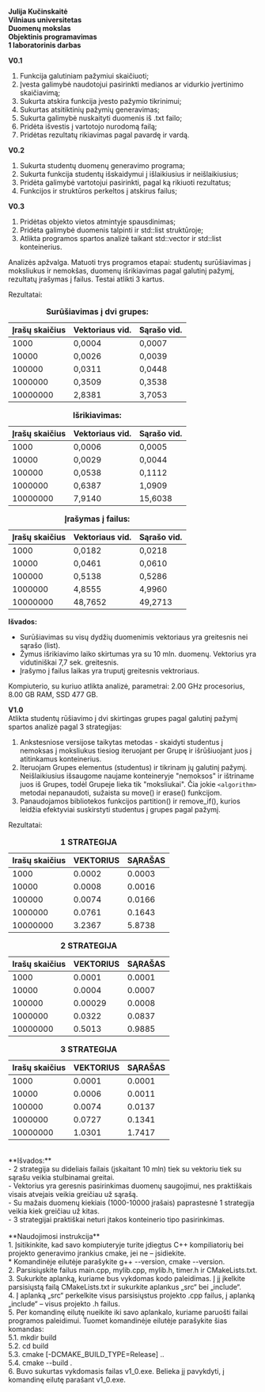 **Julija Kučinskaitė** <br>
**Vilniaus universitetas** <br>
**Duomenų mokslas** <br>
**Objektinis programavimas** <br>
**1 laboratorinis darbas** <br>

**V0.1** <br>
1. Funkcija galutiniam pažymiui skaičiuoti;
2. Įvesta galimybė naudotojui pasirinkti medianos ar vidurkio įvertinimo skaičiavimą;
3. Sukurta atskira funkcija įvesto pažymio tikrinimui;
4. Sukurtas atsitiktinių pažymių generavimas;
5. Sukurta galimybė nuskaityti duomenis iš .txt failo;
6. Pridėta išvestis į vartotojo nurodomą failą;
7. Pridėtas rezultatų rikiavimas pagal pavardę ir vardą.

**V0.2** <br>
1. Sukurta studentų duomenų generavimo programa;
3. Sukurta funkcija studentų išskaidymui į išlaikiusius ir neišlaikiusius;
4. Pridėta galimybė vartotojui pasirinkti, pagal ką rikiuoti rezultatus;
5. Funkcijos ir struktūros perkeltos į atskirus failus;

**V0.3** <br>
1. Pridėtas objekto vietos atmintyje spausdinimas;
2. Pridėta galimybė duomenis talpinti ir std::list struktūroje;
3. Atlikta programos spartos analizė taikant std::vector ir std::list konteinerius. <br>

Analizės apžvalga. Matuoti trys programos etapai: studentų surūšiavimas į moksliukus ir nemokšas, duomenų išrikiavimas pagal galutinį pažymį, rezultatų įrašymas į failus. Testai atlikti 3 kartus.

Rezultatai:
<table>
  <caption><b>Surūšiavimas į dvi grupes:</b></caption>
    <thread>
      <tr>
        <th>Įrašų skaičius</th>
        <th>Vektoriaus vid.</th>
        <th>Sąrašo vid.</th>
      </tr>
    </thread>
    <tbody>
      <tr>
        <td>1000</td>
        <td>0,0004</td>
        <td>0,0007</td>
      </tr>
      <tr>
        <td>10000</td>
        <td>0,0026</td>
        <td>0,0039</td>
      </tr>
      <tr>
        <td>100000</td>
        <td>0,0311</td>
        <td>0,0448</td>
      </tr>
      <tr>
        <td>1000000</td>
        <td>0,3509</td>
        <td>0,3538</td>
      </tr>
      <tr>
        <td>10000000</td>
        <td>2,8381</td>
        <td>3,7053</td>
      </tr>
    </tbody>
</table>

<table>
  <caption><b>Išrikiavimas:</caption>
    <thread>
      <tr>
        <th>Įrašų skaičius</th>
        <th>Vektoriaus vid.</th>
        <th>Sąrašo vid.</th>
      </tr>
    </thread>
    <tbody>
      <tr>
        <td>1000</td>
        <td>0,0006</td>
        <td>0,0005</td>
      </tr>
      <tr>
        <td>10000</td>
        <td>0,0029</td>
        <td>0,0044</td>
      </tr>
      <tr>
        <td>100000</td>
        <td>0,0538</td>
        <td>0,1112</td>
      </tr>
      <tr>
        <td>1000000</td>
        <td>0,6387</td>
        <td>1,0909</td>
      </tr>
      <tr>
        <td>10000000</td>
        <td>7,9140</td>
        <td>15,6038</td>
      </tr>
    </tbody>
</table>

<table>
  <caption><b>Įrašymas į failus:</caption>
    <thread>
      <tr>
        <th>Įrašų skaičius</th>
        <th>Vektoriaus vid.</th>
        <th>Sąrašo vid.</th>
      </tr>
    </thread>
    <tbody>
      <tr>
        <td>1000</td>
        <td>0,0182</td>
        <td>0,0218</td>
      </tr>
      <tr>
        <td>10000</td>
        <td>0,0461</td>
        <td>0,0610</td>
      </tr>
      <tr>
        <td>100000</td>
        <td>0,5138</td>
        <td>0,5286</td>
      </tr>
      <tr>
        <td>1000000</td>
        <td>4,8555</td>
        <td>4,9960</td>
      </tr>
      <tr>
        <td>10000000</td>
        <td>48,7652</td>
        <td>49,2713</td>
      </tr>
    </tbody>
</table>


**Išvados:**
- Surūšiavimas su visų dydžių duomenimis vektoriaus yra greitesnis nei sąrašo (list).
- Žymus išrikiavimo laiko skirtumas yra su 10 mln. duomenų. Vektorius yra vidutiniškai 7,7 sek. greitesnis.
- Įrašymo į failus laikas yra truputį greitesnis vektroriaus.


Kompiuterio, su kuriuo atlikta analizė, parametrai: 2.00 GHz procesorius, 8.00 GB RAM, SSD 477 GB.

**V1.0** <br>
Atlikta studentų rūšiavimo į dvi skirtingas grupes pagal galutinį pažymį spartos analizė pagal 3 strategijas:
1) Ankstesniose versijose taikytas metodas - skaidyti studentus į nemoksas į moksliukus tiesiog iteruojant per Grupę ir išrūšiuojant juos į atitinkamus konteinerius.
2) Iteruojam Grupes elementus (studentus) ir tikrinam jų galutinį pažymį. Neišlaikiusius išsaugome naujame konteineryje "nemoksos" ir ištriname juos iš Grupes, todėl Grupeje lieka tik "moksliukai". Čia jokie `<algorithm>` metodai nepanaudoti, sužaista su move() ir erase() funkcijom.
3) Panaudojamos <algorithm> bibliotekos funkcijos partition() ir remove_if(), kurios leidžia efektyviai suskirstyti studentus į grupes pagal pažymį.

Rezultatai: 
<table>
  <caption><b>1 STRATEGIJA</caption>
    <thread>
      <tr>
        <th>Irašų skaičius</th>
        <th>VEKTORIUS</th>
        <th>SĄRAŠAS</th>
      </tr>
    </thread>
      <tbody>
        <tr>
          <td>1000</td>
          <td>0.0002</td>
          <td>0.0003</td>
        </tr>
        <tr>
          <td>10000</td>
          <td>0.0008</td>
          <td>0.0016</td>
        </tr>
        <tr>
          <td>100000</td>
          <td>0.0074</td>
          <td>0.0166</td>
        </tr>
        <tr>
          <td>1000000</td>
          <td>0.0761</td>
          <td>0.1643</td>
        </tr>
        <tr>
          <td>10000000</td>
          <td>3.2367</td>
          <td>5.8738</td>
        </tr>
      </tbody>
  </b>
      </tbody>
      </thread>
</table>


<table>
  <caption><b>2 STRATEGIJA</caption>
    <thread>
      <tr>
        <th>Irašų skaičius</th>
        <th>VEKTORIUS</th>
        <th>SĄRAŠAS</th>
      </tr>
    </thread>
      <tbody>
        <tr>
          <td>1000</td>
          <td>0.0001</td>
          <td>0.0001</td>
        </tr>
        <tr>
          <td>10000</td>
          <td>0.0004</td>
          <td>0.0007</td>
        </tr>
        <tr>
          <td>100000</td>
          <td>0.00029</td>
          <td>0.0008</td>
        </tr>
        <tr>
          <td>1000000</td>
          <td>0.0322</td>
          <td>0.0837</td>
        </tr>
        <tr>
          <td>10000000</td>
          <td>0.5013</td>
          <td>0.9885</td>
        </tr>
      </tbody>
  </b>
      </tbody>
      </thread>
</table>


<table>
  <caption><b>3 STRATEGIJA</caption>
    <thread>
      <tr>
        <th>Irašų skaičius</th>
        <th>VEKTORIUS</th>
        <th>SĄRAŠAS</th>
      </tr>
    </thread>
      <tbody>
        <tr>
          <td>1000</td>
          <td>0.0001</td>
          <td>0.0001</td>
        </tr>
        <tr>
          <td>10000</td>
          <td>0.0006</td>
          <td>0.0011</td>
        </tr>
        <tr>
          <td>100000</td>
          <td>0.0074</td>
          <td>0.0137</td>
        </tr>
        <tr>
          <td>1000000</td>
          <td>0.0727</td>
          <td>0.1341</td>
        </tr>
        <tr>
          <td>10000000</td>
          <td>1.0301</td>
          <td>1.7417</td>
        </tr>
      </tbody>
  </b>
      </tbody>
      </thread>
</table>
<br>
**Išvados:** <br>
- 2 strategija su dideliais failais (įskaitant 10 mln) tiek su vektoriu tiek su sąrašu veikia stulbinamai greitai. <br>
- Vektorius yra geresnis pasirinkimas duomenų saugojimui, nes praktiškais visais atvejais veikia greičiau už sąrašą. <br>
- Su mažais duomenų kiekiais (1000-10000 įrašais) paprastesnė 1 strategija veikia kiek greičiau už kitas. <br>
- 3 strategijai praktiškai neturi įtakos konteinerio tipo pasirinkimas.
<br> <br>
**Naudojimosi instrukcija** <br>
1. Įsitikinkite, kad savo kompiuteryje turite įdiegtus C++ kompiliatorių bei projekto generavimo įrankius cmake, jei ne – įsidiekite. <br>
    * Komandinėje eilutėje parašykite g++ --version, cmake --version. <br>
2. Parsisiųskite failus main.cpp, mylib.cpp, mylib.h, timer.h ir CMakeLists.txt. <br>
3. Sukurkite aplanką, kuriame bus vykdomas kodo paleidimas. Į jį įkelkite parsisiųstą failą CMakeLists.txt ir sukurkite aplankus „src“ bei „include“. <br>
4. Į aplanką „src“ perkelkite visus parsisiųstus projekto .cpp failus, į aplanką „include“ – visus projekto .h failus. <br>
5. Per komandinę eilutę nueikite iki savo aplankalo, kuriame paruošti failai programos paleidimui. Tuomet komandinėje eilutėje parašykite šias komandas: <br>
  5.1. mkdir build <br>
  5.2. cd build <br>
  5.3. cmake [-DCMAKE_BUILD_TYPE=Release] .. <br>
  5.4. cmake --build . <br>
6. Buvo sukurtas vykdomasis failas v1_0.exe. Belieka jį pavykdyti, į komandinę eilutę parašant v1_0.exe. <br>
